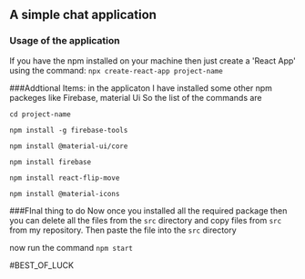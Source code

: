 ## A simple chat application

### Usage of the application
If you have the npm installed on your machine then just create a 'React App' using the command:
`npx create-react-app project-name`

###Addtional Items:
in the applicaton I have installed some other npm packeges like Firebase, material Ui
So the list of the commands are

`cd project-name`

`npm install -g firebase-tools`

`npm install @material-ui/core`

`npm install firebase`

`npm install react-flip-move`

`npm install @material-icons`



###FInal thing to do
Now once you installed all the required package then you can delete all the files from the `src` directory 
and copy files from `src` from my repository.
Then paste the file into the `src` directory

now run the command 
`npm start`

#BEST_OF_LUCK
